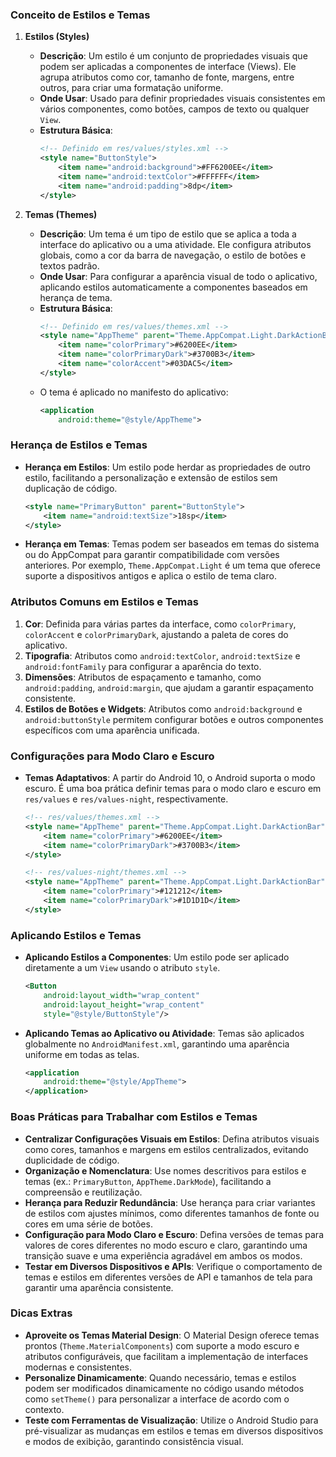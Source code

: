 ### Conceito de Estilos e Temas

1. **Estilos (Styles)**
   - **Descrição**: Um estilo é um conjunto de propriedades visuais que podem ser aplicadas a componentes de interface (Views). Ele agrupa atributos como cor, tamanho de fonte, margens, entre outros, para criar uma formatação uniforme.
   - **Onde Usar**: Usado para definir propriedades visuais consistentes em vários componentes, como botões, campos de texto ou qualquer `View`.
   - **Estrutura Básica**:
     ```xml
     <!-- Definido em res/values/styles.xml -->
     <style name="ButtonStyle">
         <item name="android:background">#FF6200EE</item>
         <item name="android:textColor">#FFFFFF</item>
         <item name="android:padding">8dp</item>
     </style>
     ```

2. **Temas (Themes)**
   - **Descrição**: Um tema é um tipo de estilo que se aplica a toda a interface do aplicativo ou a uma atividade. Ele configura atributos globais, como a cor da barra de navegação, o estilo de botões e textos padrão.
   - **Onde Usar**: Para configurar a aparência visual de todo o aplicativo, aplicando estilos automaticamente a componentes baseados em herança de tema.
   - **Estrutura Básica**:
     ```xml
     <!-- Definido em res/values/themes.xml -->
     <style name="AppTheme" parent="Theme.AppCompat.Light.DarkActionBar">
         <item name="colorPrimary">#6200EE</item>
         <item name="colorPrimaryDark">#3700B3</item>
         <item name="colorAccent">#03DAC5</item>
     </style>
     ```
   - O tema é aplicado no manifesto do aplicativo:
     ```xml
     <application
         android:theme="@style/AppTheme">
     ```

### Herança de Estilos e Temas

- **Herança em Estilos**: Um estilo pode herdar as propriedades de outro estilo, facilitando a personalização e extensão de estilos sem duplicação de código.
  ```xml
  <style name="PrimaryButton" parent="ButtonStyle">
      <item name="android:textSize">18sp</item>
  </style>
  ```
- **Herança em Temas**: Temas podem ser baseados em temas do sistema ou do AppCompat para garantir compatibilidade com versões anteriores. Por exemplo, `Theme.AppCompat.Light` é um tema que oferece suporte a dispositivos antigos e aplica o estilo de tema claro.

### Atributos Comuns em Estilos e Temas

1. **Cor**: Definida para várias partes da interface, como `colorPrimary`, `colorAccent` e `colorPrimaryDark`, ajustando a paleta de cores do aplicativo.
2. **Tipografia**: Atributos como `android:textColor`, `android:textSize` e `android:fontFamily` para configurar a aparência do texto.
3. **Dimensões**: Atributos de espaçamento e tamanho, como `android:padding`, `android:margin`, que ajudam a garantir espaçamento consistente.
4. **Estilos de Botões e Widgets**: Atributos como `android:background` e `android:buttonStyle` permitem configurar botões e outros componentes específicos com uma aparência unificada.

### Configurações para Modo Claro e Escuro

- **Temas Adaptativos**: A partir do Android 10, o Android suporta o modo escuro. É uma boa prática definir temas para o modo claro e escuro em `res/values` e `res/values-night`, respectivamente.
  ```xml
  <!-- res/values/themes.xml -->
  <style name="AppTheme" parent="Theme.AppCompat.Light.DarkActionBar">
      <item name="colorPrimary">#6200EE</item>
      <item name="colorPrimaryDark">#3700B3</item>
  </style>

  <!-- res/values-night/themes.xml -->
  <style name="AppTheme" parent="Theme.AppCompat.Light.DarkActionBar">
      <item name="colorPrimary">#121212</item>
      <item name="colorPrimaryDark">#1D1D1D</item>
  </style>
  ```

### Aplicando Estilos e Temas

- **Aplicando Estilos a Componentes**: Um estilo pode ser aplicado diretamente a um `View` usando o atributo `style`.
  ```xml
  <Button
      android:layout_width="wrap_content"
      android:layout_height="wrap_content"
      style="@style/ButtonStyle"/>
  ```
- **Aplicando Temas ao Aplicativo ou Atividade**: Temas são aplicados globalmente no `AndroidManifest.xml`, garantindo uma aparência uniforme em todas as telas.
  ```xml
  <application
      android:theme="@style/AppTheme">
  </application>
  ```

### Boas Práticas para Trabalhar com Estilos e Temas

- **Centralizar Configurações Visuais em Estilos**: Defina atributos visuais como cores, tamanhos e margens em estilos centralizados, evitando duplicidade de código.
- **Organização e Nomenclatura**: Use nomes descritivos para estilos e temas (ex.: `PrimaryButton`, `AppTheme.DarkMode`), facilitando a compreensão e reutilização.
- **Herança para Reduzir Redundância**: Use herança para criar variantes de estilos com ajustes mínimos, como diferentes tamanhos de fonte ou cores em uma série de botões.
- **Configuração para Modo Claro e Escuro**: Defina versões de temas para valores de cores diferentes no modo escuro e claro, garantindo uma transição suave e uma experiência agradável em ambos os modos.
- **Testar em Diversos Dispositivos e APIs**: Verifique o comportamento de temas e estilos em diferentes versões de API e tamanhos de tela para garantir uma aparência consistente.

### Dicas Extras

- **Aproveite os Temas Material Design**: O Material Design oferece temas prontos (`Theme.MaterialComponents`) com suporte a modo escuro e atributos configuráveis, que facilitam a implementação de interfaces modernas e consistentes.
- **Personalize Dinamicamente**: Quando necessário, temas e estilos podem ser modificados dinamicamente no código usando métodos como `setTheme()` para personalizar a interface de acordo com o contexto.
- **Teste com Ferramentas de Visualização**: Utilize o Android Studio para pré-visualizar as mudanças em estilos e temas em diversos dispositivos e modos de exibição, garantindo consistência visual.